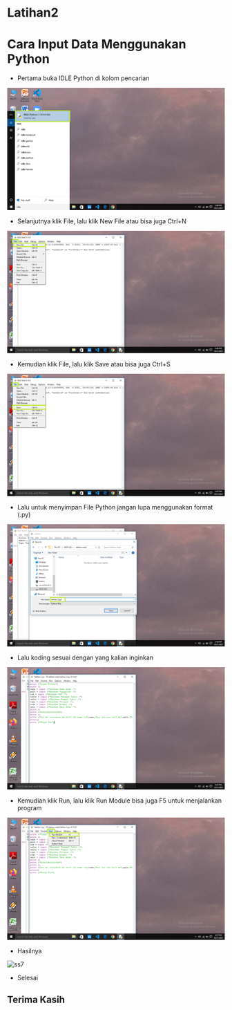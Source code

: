 # Latihan2

# Cara Input Data Menggunakan Python
- Pertama buka IDLE Python di kolom pencarian

![ss1](screenshot/ss1.png)
- Selanjutnya klik File, lalu klik New File atau bisa juga Ctrl+N

![ss2](screenshot/ss2.png)
- Kemudian klik File, lalu klik Save atau bisa juga Ctrl+S

![ss3](screenshot/ss3.png)
- Lalu untuk menyimpan File Python jangan lupa menggunakan format (.py)

![ss4](screenshot/ss4.png)
- Lalu koding sesuai dengan yang kalian inginkan

![ss5](screenshot/ss5.png)
- Kemudian klik Run, lalu klik Run Module bisa juga F5 untuk menjalankan program

![ss6](screenshot/ss6.png)

- Hasilnya 

![ss7](screenshot/ss7s.png)

- Selesai

## Terima Kasih